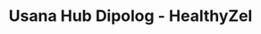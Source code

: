 ---
title: "Usana Hub Dipolog - HealthyZel"
url: /dipolog/usana-hub-dipolog-healthyzel/
shop: shop
---